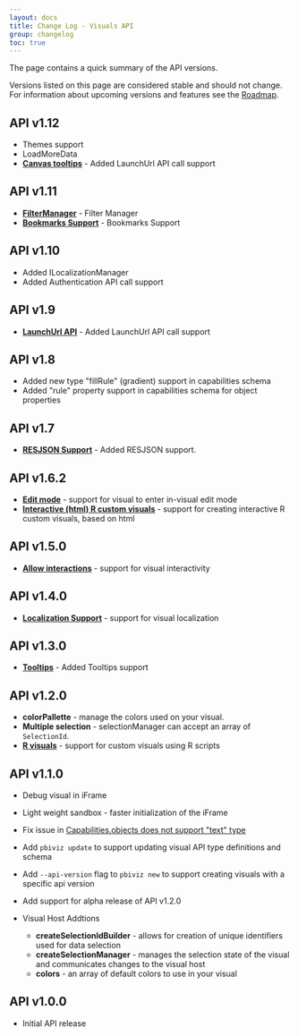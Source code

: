 ```yaml
---
layout: docs
title: Change Log - Visuals API
group: changelog
toc: true
---
```


The page contains a quick summary of the API versions.

Versions listed on this page are considered stable and should not change. For information about upcoming versions and features see the [Roadmap](../roadmap/).

## API v1.12
* Themes support
* LoadMoreData
* **[Canvas tooltips](../how-to-guide/adding-report-page-tooltips/#support-canvas-tooltips)** - Added LaunchUrl API call support

## API v1.11
* **[FilterManager](FilterManager.md)** - Filter Manager
* **[Bookmarks Support](../how-to-guide/bookmarks-support/)** - Bookmarks Support

## API v1.10
* Added ILocalizationManager
* Added Authentication API call support

## API v1.9
* **[LaunchUrl API](../how-to-guide/launching-url/)** - Added LaunchUrl API call support

## API v1.8
* Added new type "fillRule" (gradient) support in capabilities schema
* Added "rule" property support in capabilities schema for object properties

## API v1.7
* **[RESJSON Support](../how-to-guide/adding-localization/)** - Added RESJSON support.

## API v1.6.2
* **[Edit mode](../concepts/advanced-edit-mode/)** - support for visual to enter in-visual edit mode
* **[Interactive (html) R custom visuals](../../../tutorials/building-r-powered-custom-visual/creating-a-new-r-powered-custom-visual/)** - support for creating interactive R custom visuals, based on html

## API v1.5.0
* **[Allow interactions](../how-to-guide/allow-interactions/)** - support for visual interactivity

## API v1.4.0
* **[Localization Support](../how-to-guide/adding-localization/)** - support for visual localization

## API v1.3.0
* **[Tooltips](../how-to-guide/adding-tooltips/)** - Added Tooltips support

## API v1.2.0
* **colorPallette** - manage the colors used on your visual.
* **Multiple selection** - selectionManager can accept an array of `SelectionId`.
* **[R visuals](../../../tutorials/building-r-powered-custom-visual/creating-a-new-r-powered-custom-visual/)** - support for custom visuals using R scripts

## API v1.1.0
* Debug visual in iFrame
* Light weight sandbox - faster initialization of the iFrame
* Fix issue in [Capabilities.objects does not support "text" type](https://github.com/Microsoft/PowerBI-visuals-tools/issues/12)
* Add `pbiviz update` to support updating visual API type definitions and schema
* Add `--api-version` flag to `pbiviz new` to support creating visuals with a specific api version
* Add support for alpha release of API v1.2.0

* Visual Host Addtions
    * **createSelectionIdBuilder** - allows for creation of unique identifiers used for data selection
    * **createSelectionManager** - manages the selection state of the visual and communicates changes to the visual host
    * **colors** - an array of default colors to use in your visual

## API v1.0.0
* Initial API release